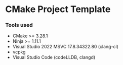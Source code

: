 # CMake Project Template

### Tools used
- CMake >= 3.28.1
- Ninja >= 1.11.1
- Visual Studio 2022 MSVC 17.8.34322.80 (clang-cl)
- vcpkg 
- Visual Studio Code (codeLLDB, clangd)